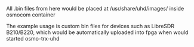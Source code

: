 All .bin files from here would be placed at /usr/share/uhd/images/ inside osmocom container

The example usage is custom bin files for devices such as LibreSDR B210/B220, which would be automatically uploaded into fpga when would started osmo-trx-uhd